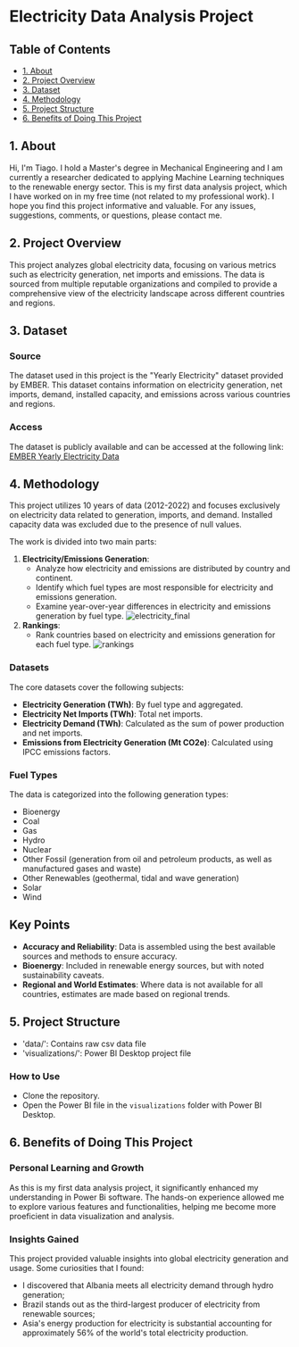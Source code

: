 # Electricity Data Analysis Project

## Table of Contents
- [1. About](#1.-about)
- [2. Project Overview](#2.-project-overview)
- [3. Dataset](#3.-dataset)
- [4. Methodology](#4.-methodology)
- [5. Project Structure](#5.-project-structure)
- [6. Benefits of Doing This Project](#6.-benefits-of-doing-this-project)



## 1. About
Hi, I'm Tiago. I hold a Master's degree in Mechanical Engineering and I am currently a researcher dedicated to applying Machine Learning techniques to the renewable energy sector.
This is my first data analysis project, which I have worked on in my free time (not related to my professional work). I hope you find this project informative and valuable.
For any issues, suggestions, comments, or questions, please contact me.

## 2. Project Overview
This project analyzes global electricity data, focusing on various metrics such as electricity generation, net imports and emissions. The data is sourced from multiple reputable organizations and compiled to provide a comprehensive view of the electricity landscape across different countries and regions.

## 3. Dataset
### Source
The dataset used in this project is the "Yearly Electricity" dataset provided by EMBER. This dataset contains information on electricity generation, net imports, demand, installed capacity, and emissions across various countries and regions.

### Access
The dataset is publicly available and can be accessed at the following link:
[EMBER Yearly Electricity Data](https://ember-climate.org/data-catalogue/yearly-electricity-data/)


## 4. Methodology

This project utilizes 10 years of data (2012-2022) and focuses exclusively on electricity data related to generation, imports, and demand. Installed capacity data was excluded due to the presence of null values.

The work is divided into two main parts:

1. **Electricity/Emissions Generation**:
    - Analyze how electricity and emissions are distributed by country and continent.
    - Identify which fuel types are most responsible for electricity and emissions generation.
    - Examine year-over-year differences in electricity and emissions generation by fuel type.
![electricity_final](https://github.com/user-attachments/assets/4d213787-d7c5-4aa4-a8dd-27760ca70b5a)
2. **Rankings**:
    - Rank countries based on electricity and emissions generation for each fuel type.
![rankings](https://github.com/user-attachments/assets/9afc8630-7b67-4896-9e2c-4af4005d995b)

### Datasets
The core datasets cover the following subjects:
- **Electricity Generation (TWh)**: By fuel type and aggregated.
- **Electricity Net Imports (TWh)**: Total net imports.
- **Electricity Demand (TWh)**: Calculated as the sum of power production and net imports.
- **Emissions from Electricity Generation (Mt CO2e)**: Calculated using IPCC emissions factors.

### Fuel Types
The data is categorized into the following generation types:
- Bioenergy
- Coal
- Gas
- Hydro
- Nuclear
- Other Fossil (generation from oil and petroleum products, as well as manufactured gases and waste)
- Other Renewables (geothermal, tidal and wave generation)
- Solar
- Wind

## Key Points
- **Accuracy and Reliability**: Data is assembled using the best available sources and methods to ensure accuracy.
- **Bioenergy**: Included in renewable energy sources, but with noted sustainability caveats.
- **Regional and World Estimates**: Where data is not available for all countries, estimates are made based on regional trends.

## 5. Project Structure
- 'data/': Contains raw csv data file
- 'visualizations/': Power BI Desktop project file

### How to Use
- Clone the repository.
- Open the Power BI file in the `visualizations` folder with Power BI Desktop.

## 6. Benefits of Doing This Project

### Personal Learning and Growth
As this is my first data analysis project, it significantly enhanced my understanding in Power Bi software.
The hands-on experience allowed me to explore various features and functionalities, helping me become more proeficient in data visualization and analysis.

### Insights Gained
This project provided valuable insights into global electricity generation and usage. Some curiosities that I found:
- I discovered that Albania meets all electricity demand through hydro generation;
- Brazil stands out as the third-largest producer of electricity from renewable sources;
- Asia's energy production for electricity is substantial accounting for approximately 56% of the world's total electricity production.

